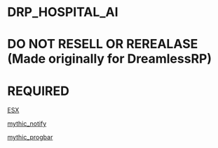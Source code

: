 # DRP_HOSPITAL_AI

# DO NOT RESELL OR REREALASE (Made originally for DreamlessRP)

# REQUIRED

[ESX](https://forum.fivem.net/t/release-esx-base/39881)

[mythic_notify](https://github.com/mythicrp/mythic_notify)

[mythic_progbar](https://github.com/mythicrp/mythic_progbar)

# 